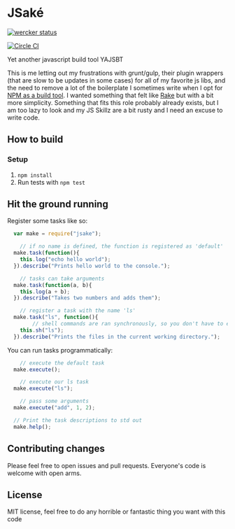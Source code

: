 # JSaké

[![wercker status](https://app.wercker.com/status/76c7286dfd86332f9c9e53291f18ae1e/m/master "wercker status")](https://app.wercker.com/project/bykey/76c7286dfd86332f9c9e53291f18ae1e)


[![Circle CI](https://circleci.com/gh/adamveld12/jsake.svg?style=svg)](https://circleci.com/gh/adamveld12/jsake)

Yet another javascript build tool YAJSBT

This is me letting out my frustrations with grunt/gulp, their plugin wrappers (that are slow to be updates in some cases) for all of my favorite js libs, and the need to remove a lot of the boilerplate I sometimes write when I opt for  [NPM as a build tool](http://blog.keithcirkel.co.uk/how-to-use-npm-as-a-build-tool/). I wanted something that felt like [Rake](https://github.com/ruby/rake) but with a bit more simplicity. Something that fits this role probably already exists, but I am too lazy to look and my JS Skillz are a bit rusty and I need an excuse to write code.

## How to build

### Setup
  1. `npm install`
  2. Run tests with `npm test`

## Hit the ground running

Register some tasks like so:
```js
  var make = require("jsake");

	// if no name is defined, the function is registered as 'default'
  make.task(function(){
    this.log("echo hello world");
  }).describe("Prints hello world to the console.");

	// tasks can take arguments
  make.task(function(a, b){
    this.log(a + b);
  }).describe("Takes two numbers and adds them");

	// register a task with the name 'ls'
  make.task("ls", function(){
		// shell commands are ran synchronously, so you don't have to enter callback hell.
    this.sh("ls");
  }).describe("Prints the files in the current working directory.");
```

You can run tasks programmatically:
```js
	// execute the default task
  make.execute();

	// execute our ls task
  make.execute("ls");

	// pass some arguments
  make.execute("add", 1, 2);

  // Print the task descriptions to std out
  make.help();
```

## Contributing changes

Please feel free to open issues and pull requests. Everyone's code is welcome with open arms.

## License
  MIT license, feel free to do any horrible or fantastic thing you want with this code
